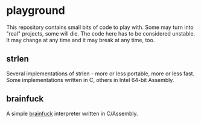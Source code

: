 playground
==========

This repository contains small bits of code to play with. Some may turn into
"real" projects, some will die.
The code here has to be considered unstable. It may change at any time and it
may break at any time, too.

strlen
------
Several implementations of strlen - more or less portable, more or less fast.
Some implementations written in C, others in Intel 64-bit Assembly.

brainfuck
---------
A simple [brainfuck](https://en.wikipedia.org/wiki/Brainfuck) interpreter
written in C/Assembly.
